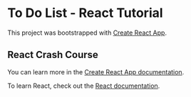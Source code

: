 # To Do List - React Tutorial

This project was bootstrapped with [Create React App](https://github.com/facebook/create-react-app).

## React Crash Course

You can learn more in the [Create React App documentation](https://facebook.github.io/create-react-app/docs/getting-started).

To learn React, check out the [React documentation](https://reactjs.org/).